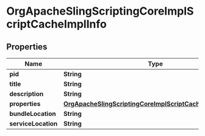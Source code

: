 

# OrgApacheSlingScriptingCoreImplScriptCacheImplInfo

## Properties

Name | Type | Description | Notes
------------ | ------------- | ------------- | -------------
**pid** | **String** |  |  [optional]
**title** | **String** |  |  [optional]
**description** | **String** |  |  [optional]
**properties** | [**OrgApacheSlingScriptingCoreImplScriptCacheImplProperties**](OrgApacheSlingScriptingCoreImplScriptCacheImplProperties.md) |  |  [optional]
**bundleLocation** | **String** |  |  [optional]
**serviceLocation** | **String** |  |  [optional]



